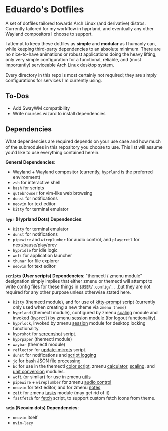 # Eduardo's Dotfiles

A set of dotfiles tailored towards Arch Linux (and derivative) distros. Currently tailored for
my workflow in hyprland, and eventually any other Wayland compositors I choose to support.

I attempt to keep these dotfiles as **simple** and **modular** as I humanly can, while keeping
third-party dependencies to an absolute minimum. There are no nice-to-have animations or robust
applications doing the heavy lifting, only very simple configuration for a functional, reliable,
and (most importantly) serviceable Arch Linux desktop system.

Every directory in this repo is most certainly not required; they are simply configurations for
services I'm currently using.

## To-Dos
- Add SwayWM compatibility
- Write ncurses wizard to install dependencies

## Dependencies
What dependencies are required depends on your use case and how much of the submodules in this
repository you choose to use. This list will assume you'd like to use everything contained herein.

**General Dependencies**:
- Wayland + Wayland compositor (currently, `hyprland` is the preferred environment)
- `zsh` for interactive shell
- `bash` for scripts
- `qutebrowser` for vim-like web browsing
- `dunst` for notifications
- `neovim` for text editor
- `kitty` for terminal emulator

**`hypr` (Hyprland Dots) Dependencies**:
- `kitty` for terminal emulator
- `dunst` for notifications
- `pipewire` and `wireplumber` for audio control, and `playerctl` for next/pause/play/prev
- `hypridle` for idle logic
- `wofi` for application launcher
- `thunar` for file explorer
- `neovim` for text editor

**`scripts` (User scripts) Dependencies**:
"themectl / zmenu module" designation simply implies that either zmenu or themectl will attempt to
write config files for these things in `$USER/.config/..` ,but they are not required for any
other purpose unless otherwise stated here.

- `kitty` (themectl module), and for use of [kitty-prompt](scripts/kitty-prompt) script
  (currently only used when creating a new theme via `zmenu theme`)
- `hyprland` (themectl module), configured by zmenu
  [scaling](scripts/include/zmenu/modules/scaling.sh) module and invoked (`hyprctl`) by zmenu
  [session](scripts/include/zmenu/modules/session.sh) module (for logout functionality).
- `hyprlock`, invoked by zmenu [session](scripts/include/zmenu/modules/session.sh) module for
  desktop locking functionality.
- `hyprshot` for [screenshot](scripts/screenshot) script.
- `hyprpaper` (themectl module)
- `waybar` (themectl module)
- `reflector` for [update-mirrots](scripts/update-mirrors) script.
- `dunst` for notifications and [script logging](scripts/include/util/log.sh)
- `jq` for bash JSON file processing
- `bc` for use in the themectl [color script](scripts/include/themectl/color.sh), zmenu
  [calculator](scripts/include/zmenu/modules/calc.sh), [scaling](scripts/include/zmenu/modules/scaling.sh), and
  [unit conversion](scripts/include/zmenu/convert/) modules.
- `wofi` (or similar) for use in zmenu [utils](scripts/include/zmenu/util.sh) 
- `pipewire` + `wireplumber` for zmenu [audio control](scripts/include/zmenu/modules/audio.sh)
- `neovim` for text editor, and for zmenu [notes](scripts/include/zmenu/modules/notes.sh)
- `zeit` for zmenu [tasks](scripts/include/zmenu/modules/tasks.sh) module (may get rid of it)
- `fastfetch` for [fetch](scripts/fetch) script, to support custom fetch icons from theme.

**`nvim` (Neovim dots) Dependencies**:
- `neovim` itself
- `nvim-lazy`
